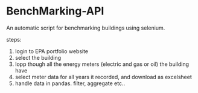 # BenchMarking-API

An automatic script for benchmarking buildings using selenium.

steps:

1. login to EPA portfolio website
2. select the building
3. lopp though all the energy meters (electric and gas or oil) the building have
4. select meter data for all years it recorded, and download as excelsheet
5. handle data in pandas. filter, aggregate etc..


